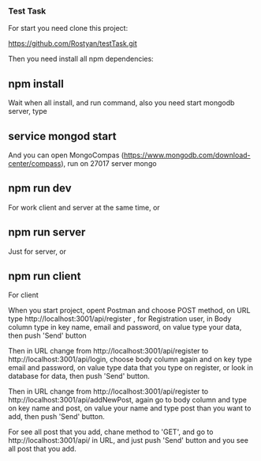 ### Test Task

For start you need clone this project:

https://github.com/Rostyan/testTask.git

Then you need install all npm dependencies:

## npm install

Wait when all install, and run command, also you need start mongodb server, type

## service mongod start

And you can open MongoCompas (https://www.mongodb.com/download-center/compass), run on 27017 server mongo

## npm run dev

For work client and server at the same time, or

## npm run server 

Just for server, or

## npm run client

For client

When you start project, opent Postman and choose POST method, on URL type http://localhost:3001/api/register , for Registration user, in Body column type in key name, email and password, on value type your data, then push 'Send' button

Then in URL change from http://localhost:3001/api/register to http://localhost:3001/api/login, choose body column again and on key type email and password, on value type data that you type on register, or look in database for data, then push 'Send' button.

Then in URL change from http://localhost:3001/api/register to http://localhost:3001/api/addNewPost, again go to body column and type on key name and post, on value your name and type post than you want to add, then push 'Send' button.

For see all post that you add, chane method to 'GET', and go to http://localhost:3001/api/ in URL, and just push 'Send' button and you see all post that you add.